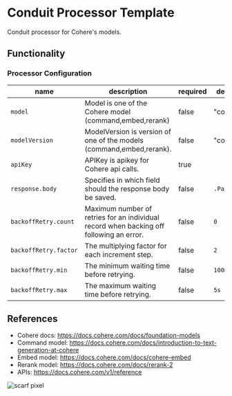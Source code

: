 # Conduit Processor Template

Conduit processor for Cohere's models.

## Functionality

### Processor Configuration

| name                     | description                              | required | default value |
|--------------------------|------------------------------------------|----------|---------------|
| `model` | Model is one of the Cohere model (command,embed,rerank) | false     | "command"            |
| `modelVersion` | ModelVersion is version of one of the models (command,embed,rerank). | false     |     "command"        |
| `apiKey` | APIKey is apikey for Cohere api calls. | true     |             |
| `response.body` | Specifies in which field should the response body be saved. | false     |     `.Payload.After`        |
| `backoffRetry.count` |Maximum number of retries for an individual record when backing off following an error. | false     |        `0`     |
| `backoffRetry.factor` | The multiplying factor for each increment step. | false     |     `2`        |
| `backoffRetry.min` | The minimum waiting time before retrying. | false     |     `100ms`        |
| `backoffRetry.max` | The maximum waiting time before retrying. | false     |    `5s`         |


## References

* Cohere docs: https://docs.cohere.com/docs/foundation-models
* Command model: https://docs.cohere.com/docs/introduction-to-text-generation-at-cohere
* Embed model: https://docs.cohere.com/docs/cohere-embed
* Rerank model: https://docs.cohere.com/docs/rerank-2
* APIs: https://docs.cohere.com/v1/reference


![scarf pixel](https://static.scarf.sh/a.png?x-pxid=)
